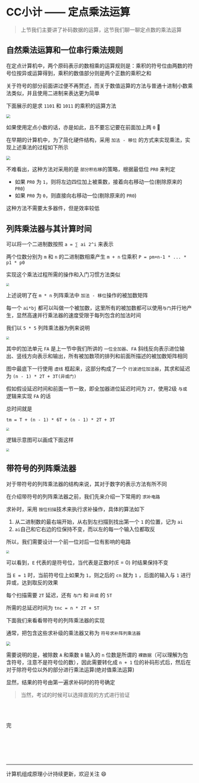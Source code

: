 # CC小计 —— 定点乘法运算

> 上节我们主要讲了补码数据的运算，这节我们聊一聊定点数的乘法运算



## 自然乘法运算和一位串行乘法规则

在定点计算机中，两个原码表示的数相乘的运算规则是：乘积的符号位由两数的符号位按异或运算得到，乘积的数值部分则是两个正数的乘积之和

关于符号的部分前面讲过便不再赘述，而关于数值运算的方法与普通十进制小数乘法类似，并且使用二进制来表达更为简单

下面展示的是求 `1101` 和 `1011` 的乘积的运算方法

<img src="https://gitee.com/chenlu-guan/t-image/raw/master/9b29260018081599d3b07cd308a85f0.jpg" style="zoom:67%;" />

如果使用定点小数的话，亦是如此，且不要忘记要在前面加上两 `0` :baby:



在早期的计算机中，为了简化硬件结构，采用 `加法 - 移位` 的方式来实现乘法，实现上述乘法的过程如下所示



<img src="https://gitee.com/chenlu-guan/t-image/raw/master/1cda5ad1ab2d055fb7a62d4dedb43d3.jpg" style="zoom:67%;" />



不难看出，这种方法对采用的是 `部分积右移`的策略，根据最低位 `PR0` 来判定

- 如果 `PR0` 为 `1`，则将左边四位加上被乘数，接着向右移动一位(剔除原来的 `PR0`)
- 如果 `PR0` 为 `0`，则直接向右移动一位(剔除原来的 `PR0`)



这种方法不需要太多器件，但是效率较低





## 列阵乘法器与其计算时间

可以将一个二进制数按照 `a = ∑ ai 2^i` 来表示

两个位数分别为 `m` 和 `n` 的二进制数相乘产生 `m + n` 位乘积 `P = pm+n-1 * ... * p1 * p0`

实现这个乘法过程所需的操作和入门习惯方法类似



<img src="https://gitee.com/chenlu-guan/t-image/raw/master/24a1424ae82f026ed612ba5a14001d6.jpg" style="zoom:50%;" />



上述说明了在 `m * n` 列阵乘法中 `加法 - 移位`操作的被加数矩阵

每一个 `ai*bj` 都可以叫做一个被加数，这里所有的被加数都可以使用`与门`并行地产生，显然高速并行乘法器的速度受限于每列包含的加法时间

我们以 `5 * 5` 列阵乘法器为例来说明



<img src="https://gitee.com/chenlu-guan/t-image/raw/master/2c5eee996f477e7f2d25b50332e2920.jpg" style="zoom:50%;" />

其中的加法单元 `FA` 是上一节中我们所讲的 `一位全加器`、`FA` 斜线反向表示进位输出、竖线方向表示和输出，所有被加数项的排列和前面所描述的被加数矩阵相同

图中最底下一行使用 `虚线` 框起来，这部分构成了一个 `行波进位加法器`，其求和延迟为 `(n - 1) * 2T + 3T(异或门)`



假如假设延迟时间和前面一节一致，即全加器进位延迟时间为 `2T`，使用2级 `与或` 逻辑来实现 `FA` 的话

总时间就是

```shell
tm = T + (n - 1) * 6T + (n - 1) * 2T + 3T
```

<img src="https://gitee.com/chenlu-guan/t-image/raw/master/f1f12db9f10991e7b3d842f7bbdf7f2.jpg" style="zoom:50%;" />

逻辑示意图可以画成下面这样

<img src="https://gitee.com/chenlu-guan/t-image/raw/master/20220309204642.png" style="zoom:50%;" />



## 带符号的列阵乘法器

对于带符号的列阵乘法器的结构来说，其对于数字的表示方法有所不同

在介绍带符号的列阵乘法器之前，我们先来介绍一下常用的 `求补电路`

求补时，采用 `按位扫描`技术来执行求补操作，具体的算法如下

1. 从二进制数的最右端开始，从右到左扫描到找出第一个 `1` 的位置，记为 `ai`
2. `ai`自己和它右边的位保持不变，而以左的每一个输入位都取反

所以，我们需要设计一个前一位对后一位有影响的电路



<img src="https://gitee.com/chenlu-guan/t-image/raw/master/405fe1c297c84df91884f992751920b.jpg" style="zoom:50%;" />



可以看到，`E` 代表的是符号位，当代表是正数时(E = 0) 时结果保持不变

当 `E = 1` 时，当前符号位上如果为 `1`，则之后的 `cn` 就为 `1` ，后面的输入与 `1` 进行异或，达到取反的效果



每个扫描需要 `2T` 延迟，还有 `与门` 和 `异或` 的 `5T`

所需的总延迟时间为 `tnc = n * 2T + 5T`



下面我们来看看带符号的列阵乘法器的实现

通常，把包含这些求补级的乘法器又称为 `符号求补阵列乘法器`

<img src="https://gitee.com/chenlu-guan/t-image/raw/master/e576bb95273ecd8a849f9e778a96fb9.jpg" style="zoom:67%;" />



需要说明的是，被除数 `A` 和乘数 `B` 输入的 `n` 位数是所谓的 `裸数据`（可以理解为包含符号，注意不是符号位的数），因此需要转化成 `n + 1` 位的补码形式后，然后在对于除符号位以外的部分进行乘法运算(绝对值乘法运算)

显然，结果的符号由第一遍求补码时的符号确定



> 当然，考试的时候可以选择直观的方式进行验证



<br/><br/>

完

<br/><br/><br/><br/>



---

计算机组成原理小计持续更新，欢迎关注 :smile:




